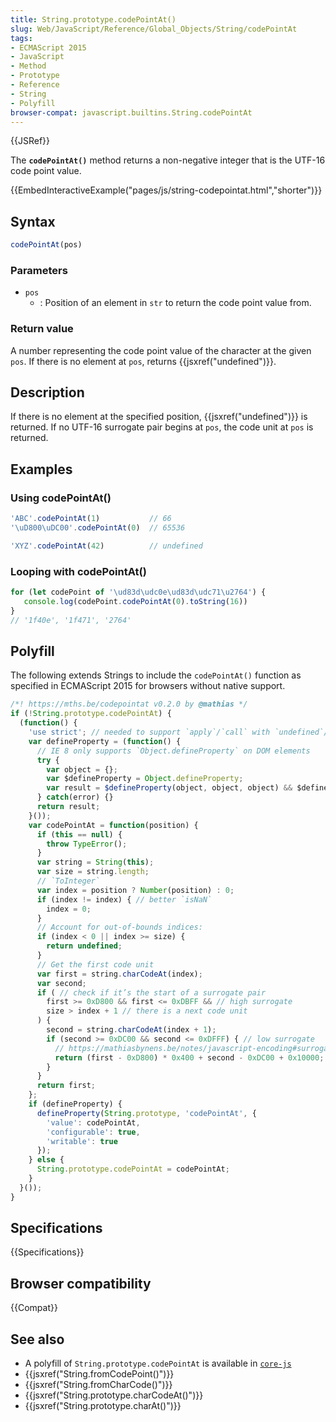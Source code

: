 ```yaml
---
title: String.prototype.codePointAt()
slug: Web/JavaScript/Reference/Global_Objects/String/codePointAt
tags:
- ECMAScript 2015
- JavaScript
- Method
- Prototype
- Reference
- String
- Polyfill
browser-compat: javascript.builtins.String.codePointAt
---
```

{{JSRef}}

The **`codePointAt()`** method returns a non-negative integer that is the UTF-16
code point value.

{{EmbedInteractiveExample("pages/js/string-codepointat.html","shorter")}}

## Syntax

```js
codePointAt(pos)
```

### Parameters

*   `pos`
    *   : Position of an element in `str` to return the code point value from.

### Return value

A number representing the code point value of the character at the given `pos`.
If there is no element at `pos`, returns {{jsxref("undefined")}}.

## Description

If there is no element at the specified position,
{{jsxref("undefined")}} is returned. If no UTF-16 surrogate pair begins
at `pos`, the code unit at `pos` is returned.

## Examples

### Using codePointAt()

```js
'ABC'.codePointAt(1)           // 66
'\uD800\uDC00'.codePointAt(0)  // 65536

'XYZ'.codePointAt(42)          // undefined
```

### Looping with codePointAt()

```js
for (let codePoint of '\ud83d\udc0e\ud83d\udc71\u2764') {
   console.log(codePoint.codePointAt(0).toString(16))
}
// '1f40e', '1f471', '2764'
```

## Polyfill

The following extends Strings to include the `codePointAt()` function as
specified in ECMAScript 2015 for browsers without native support.

```js
/*! https://mths.be/codepointat v0.2.0 by @mathias */
if (!String.prototype.codePointAt) {
  (function() {
    'use strict'; // needed to support `apply`/`call` with `undefined`/`null`
    var defineProperty = (function() {
      // IE 8 only supports `Object.defineProperty` on DOM elements
      try {
        var object = {};
        var $defineProperty = Object.defineProperty;
        var result = $defineProperty(object, object, object) && $defineProperty;
      } catch(error) {}
      return result;
    }());
    var codePointAt = function(position) {
      if (this == null) {
        throw TypeError();
      }
      var string = String(this);
      var size = string.length;
      // `ToInteger`
      var index = position ? Number(position) : 0;
      if (index != index) { // better `isNaN`
        index = 0;
      }
      // Account for out-of-bounds indices:
      if (index < 0 || index >= size) {
        return undefined;
      }
      // Get the first code unit
      var first = string.charCodeAt(index);
      var second;
      if ( // check if it’s the start of a surrogate pair
        first >= 0xD800 && first <= 0xDBFF && // high surrogate
        size > index + 1 // there is a next code unit
      ) {
        second = string.charCodeAt(index + 1);
        if (second >= 0xDC00 && second <= 0xDFFF) { // low surrogate
          // https://mathiasbynens.be/notes/javascript-encoding#surrogate-formulae
          return (first - 0xD800) * 0x400 + second - 0xDC00 + 0x10000;
        }
      }
      return first;
    };
    if (defineProperty) {
      defineProperty(String.prototype, 'codePointAt', {
        'value': codePointAt,
        'configurable': true,
        'writable': true
      });
    } else {
      String.prototype.codePointAt = codePointAt;
    }
  }());
}
```

## Specifications

{{Specifications}}

## Browser compatibility

{{Compat}}

## See also

*   A polyfill of `String.prototype.codePointAt` is available in
    [`core-js`](https://github.com/zloirock/core-js#ecmascript-string-and-regexp)
*   {{jsxref("String.fromCodePoint()")}}
*   {{jsxref("String.fromCharCode()")}}
*   {{jsxref("String.prototype.charCodeAt()")}}
*   {{jsxref("String.prototype.charAt()")}}
